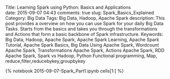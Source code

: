 Title: Learning Spark using Python: Basics and Applications  
date:  2015-09-07 04:43
comments: true
slug: Spark_Basics_Explained
Category: Big Data
Tags: Big Data, Hadoop, Apache Spark
description: This post provides a overview on how you can use Spark for your daily Big Data Tasks. Starts from the basics and takes you through the transformations and Actions that form a basic backbone of Spark infrastructure.
Keywords: Big Data, Hadoop, Apache Spark, Apache Spark Learning, Apache Spark Tutorial, Apache Spark Basics, Big Data Using Apache Spark, Wordcount Apache Spark, Transformations Apache Spark, Actions Apache Spark, RDD Apache Spark, Spark vs Hadoop, Python Functional programming, Map, reduce,filter,reducebykey,groupbykey

{% notebook 2015-09-07-Spark_Part1.ipynb cells[1:] %}